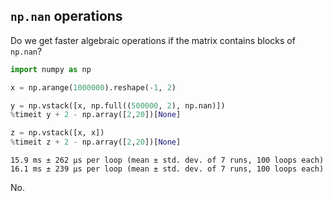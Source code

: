 ## `np.nan` operations

Do we get faster algebraic operations if the matrix contains blocks of `np.nan`?


```python
import numpy as np
```


```python
x = np.arange(1000000).reshape(-1, 2)

y = np.vstack([x, np.full((500000, 2), np.nan)])
%timeit y + 2 - np.array([2,20])[None]

z = np.vstack([x, x])
%timeit z + 2 - np.array([2,20])[None]
```

    15.9 ms ± 262 µs per loop (mean ± std. dev. of 7 runs, 100 loops each)
    16.1 ms ± 239 µs per loop (mean ± std. dev. of 7 runs, 100 loops each)


No.
